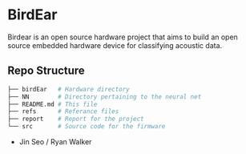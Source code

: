 # BirdEar
Birdear is an open source hardware project that aims to build an open source embedded hardware device for classifying acoustic data.

## Repo Structure
```bash
├── birdEar   # Hardware directory
├── NN        # Directory pertaining to the neural net
├── README.md # This file
├── refs      # Referance files
├── report    # Report for the project
└── src       # Source code for the firmware
```

- Jin Seo / Ryan Walker
